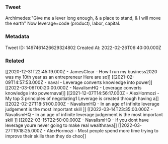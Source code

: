 ### Tweet
Archimedes:"Give me a lever long enough, &amp; a place to stand, &amp; I will move the earth" Now leverage=code (product), labor, capital.

### Metadata
Tweet ID: 1497461426629324802
Created At: 2022-02-26T06:40:00.000Z

### Related
[[2020-12-31T22:45:19.000Z - JamesClear - How I run my business2020 was my 10th year as an entrepreneur Here are so]]
[[2021-02-09T14:57:53.000Z - naval - Leverage converts knowledge into power]]
[[2022-03-06T00:20:00.000Z - NavalismHQ - Leverage converts knowledge into powernaval]]
[[2021-12-07T14:56:17.000Z - AlexHormozi - My top 3 principles of negotiating1 Leverage is created through having a]]
[[2022-02-27T18:51:00.000Z - NavalismHQ - In an age of infinite leverage judgement is the most important skill ]]
[[2022-03-14T23:35:00.000Z - NavalismHQ - In an age of infinite leverage judgement is the most important skill ]]
[[2022-03-15T22:50:00.000Z - NavalismHQ - If you dont have leverage youre never going to make real wealthnava]]
[[2022-03-27T19:18:25.000Z - AlexHormozi - Most people spend more time trying to improve their skills than they do choo]]


